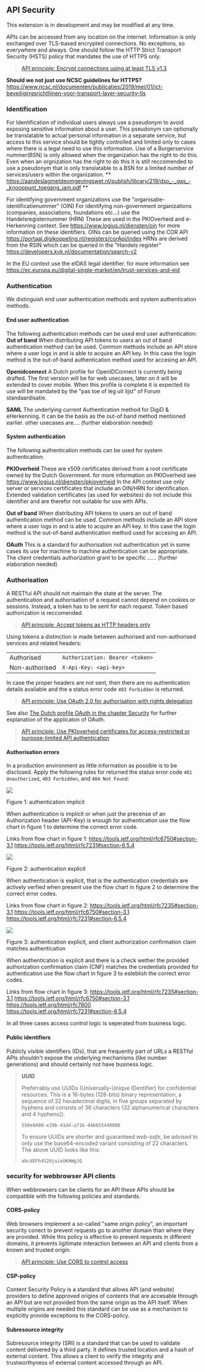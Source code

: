 ## API Security

<p class='warning'>This extension is in development and may be modified at any time.</p>

APIs can be accessed from any location on the internet. Information is only exchanged over TLS-based encrypted connections. No exceptions, so everywhere and always. One should follow the HTTP Strict Transport Security (HSTS) policy that mandates the use of HTTPS only.

> [API principle: Encrypt connections using at least TLS v1.3](#api-11)

**Should we not just use NCSC guidelines for HTTPS?** https://www.ncsc.nl/documenten/publicaties/2019/mei/01/ict-beveiligingsrichtlijnen-voor-transport-layer-security-tls


### Identification

For Identification of individual users always use a pseudonym to avoid exposing sensitive information about a user. 
This pseudonym can optionally be translatable to actual personal information in a separate service, but access to this service should be tightly controlled and limited only to cases where there is a legal need to use this information.
Use of a Burgerservice nummer(BSN) is only allowed when the organization has the right to do this. Even when an orgnization has the right to do this it is still reccomended to use a pseudonym that is only translatable to a BSN for a limited number of services/users within the organization.
** https://aandeslagmetdeomgevingswet.nl/publish/library/219/dso_-_gas_-_knooppunt_toegang_iam.pdf **

For identifying government organizations use the "organisatie-identificatienummer" (OIN)
For identifying non-government organizations (companies, associations, foundations etc...) use the Handelsregisternummer (HRN)
These are used in the PKIOverheid and e-Herkenning context. See https://www.logius.nl/diensten/oin for more information on these identifiers.
OINs can be queried using the COR API https://portaal.digikoppeling.nl/registers/corApi/index 
HRNs are derived from the RSIN which can be queried in the "Handels register" https://developers.kvk.nl/documentation/search-v2

In the EU context use the eIDAS legal identifier. for more information see https://ec.europa.eu/digital-single-market/en/trust-services-and-eid

### Authentication
We distinguish end user authentication methods and system authentication methods.

#### End user authentication
The following authentication methods can be used end user authentication:
**Out of band** 
When distributing API tokens to users an out of band authentication method can be used. Common methods include an API store where a user logs in and is able to acquire an API key. In this case the login method is the out-of-band authentication method used for accesing an API.

**Openidconnect**
A Dutch profile for OpenIDConnect is currently being drafted. The first version will be for web usecases, later on it will be extended to cover mobile. When this profile is complete it is expected its use will be mandated by the "pas toe of leg uit lijst" of Forum standaardisatie. 

**SAML**
The underlying current Authentication method for DigiD & eHerkenning. It can be the basis as the out-of band method mentioned earlier. other usecases are.... (further elaboration needed)

#### System authentication
The following authentication methods can be used for system authentication:

**PKIOverheid**
These are x509 certificates derived from a root certificate owned by the Dutch Government. for more information on PKIOverheid see https://www.logius.nl/diensten/pkioverheid
In the API context use only server or services certificates that include an OIN/HRN for identification. Extended validation certificates (as used for websites) do not include this identifier and are therefor not suitable for use with APIs. 

**Out of band** 
When distributing API tokens to users an out of band authentication method can be used. Common methods include an API store where a user logs in and is able to acquire an API key. In this case the login method is the out-of-band authentication method used for accesing an API.

**OAuth**
This is a standard for authorisation not authentication yet in some cases its use for machine to machine authentication can be appropriate. The client credentials authorization grant to be specific ...... (further elaboration needed)



### Authorisation
A RESTful API should not maintain the state at the server. The authentication and authorisation of a request cannot depend on cookies or sessions. Instead, a token has to be sent for each request. Token based authorization is reccomended. 

> [API principle: Accept tokens as HTTP headers only](#api-13)

Using tokens a distinction is made between authorised and non-authorised services and related headers:

|||
|-|-|
|Authorised|`Authorization: Bearer <token>`|
|Non-authorised|`X-Api-Key: <api-key>`|

In case the proper headers are not sent, then there are no authentication details available and the a status error code `403 Forbidden` is returned.

> [API principle: Use OAuth 2.0 for authorisation with rights delegation](#api-52)

See also [The Dutch profile OAuth in the chapter Security](#Security) for further explanation of the applicaton of OAuth.

> [API principle: Use PKIoverheid certificates for access-restricted or purpose-limited API authentication](#api-15)

#### Authorisation errors

In a production environment as little information as possible is to be disclosed. Apply the following rules for returned the status error code `401 Unauthorized`, `403 Forbidden`, and `404 Not Found`:

![](media/HTTP-FlowChart1.png)

Figure 1: authentication implicit 

When authentication is implicit or when just the precense of an Authorization header (API-Key) is enough for authentication use the flow chart in figure 1 to determine the correct error code.

Links from flow chart in figure 1:
https://tools.ietf.org/html/rfc6750#section-3.1
https://tools.ietf.org/html/rfc7231#section-6.5.4


![](media/HTTP-FlowChart2.png)

Figure 2: authentication explicit

When authentication is explicit, that is the authentication credentials are actively verfied when present use the flow chart in figure 2 to determine the correct error codes. 

Links from flow chart in figure 2:
https://tools.ietf.org/html/rfc7235#section-3.1
https://tools.ietf.org/html/rfc6750#section-3.1
https://tools.ietf.org/html/rfc7231#section-6.5.4

![](media/HTTP-FlowChart3.png)

Figure 3: authentication explicit, and client authorization confirmation claim matches authentication

When authentication is explicit and there is a check wether the provided authorization confirmation claim (CNF) matches the credentials provided for authentication use the flow chart in figure 3 to esteblish the correct error codes.

Links from flow chart in figure 3:
https://tools.ietf.org/html/rfc7235#section-3.1
https://tools.ietf.org/html/rfc6750#section-3.1
https://tools.ietf.org/html/rfc7800
https://tools.ietf.org/html/rfc7231#section-6.5.4

In all three cases access control logic is seperated from business logic.

<!--First, it is established whether the requester (principal) has a valid authorisation(i.e. token is valid) then it is established whether this authorisation is valid for a requested resource. In case the requester is not authorised or the authorisation cannot be established, for example, the resource is required to establish authorisation and the resource does not exist, then a status error code `403 Forbidden` is returned. In this way, no information is returned about the existence of a resource to a non-authorised principal.

An additional advantage of the stategy that establishes whether there is authorisation is the opportunity to separate access control logic from business logic.-->

#### Public identifiers

Publicly visible identifiers (IDs), that are frequently part of URLs a RESTful APIs shouldn't expose the underlying mechanisms (like number generations) and should certainly not have business logic.

> **UUID**
>
> Preferrably use UUIDs (Universally-Unique IDentifier) for confidential resources. This is a 16-bytes (128-bits) binary representation, a sequence of 32 hexadecimal digits, in five groups separated by hyphens and consists of 36 characters (32 alphanumerical characters and 4 hyphens]):
>
> `550e8400-e29b-41d4-a716-446655440000`
> 
> To ensure UUIDs are shorter and guaranteed *web-safe*, be advised to only use the base64-encoded variant consisting of 22 characters. The above UUID looks like this:
>
> `abcdEFh4520juieUKHWgJQ`

### security for webbrowser API clients
When webbrowsers can be clients for an API these APIs should be compatible with the following policies and standards.

#### CORS-policy

Web browsers implement a so-called "same origin policy", an important security conect to prevent requests go to another domain than where they are provided. While this policy is effective to prevent requests in different domains, it prevents ligitimate interaction between an API and clients from a known and trusted origin. 

> [API principle: Use CORS to control access](#api-50)

#### CSP-policy
Content Security Policy is a standard that allows API (and website) providers to define approved origins of contents that are accesable through an API but are not provided from the same origin as the API itself. When multiple origins are needed this standard can be use as a mechanism to explicitly provide exceptions to the CORS-policy.

#### Subresource integrity
Subresource integrity (SRI) is a standard that can be used to validate content delivered by a third party. It defines trusted location and a hash of external content. This allows a client to verify the integrity and trustworthyness of external content accessed through an API.